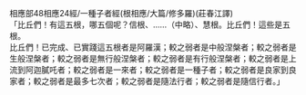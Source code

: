 相應部48相應24經/一種子者經(根相應/大篇/修多羅)(莊春江譯)  
「比丘們！有這五根，哪五個呢？信根、……（中略）、慧根。比丘們！這些是五根。  
比丘們！已完成、已實踐這五根者是阿羅漢；較之弱者是中般涅槃者；較之弱者是生般涅槃者；較之弱者是無行般涅槃者；較之弱者是有行般涅槃者；較之弱者是上流到阿迦膩吒者；較之弱者是一來者；較之弱者是一種子者；較之弱者是良家到良家者；較之弱者是最多七次者；較之弱者是隨法行者；較之弱者是隨信行者。」  
  
  
